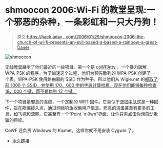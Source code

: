 # shmoocon 2006:Wi-Fi 的教堂呈现:一个邪恶的杂种，一条彩虹和一只大丹狗！

> 原文:[https://hack aday . com/2006/01/29/shmoocon-2006-the-church-of-wi-fi-presents-an-evil-based-a-based-a-rainbow-a-great-Dane/](https://hackaday.com/2006/01/29/shmoocon-2006-the-church-of-wi-fi-presents-an-evil-bastard-a-rainbow-and-a-great-dane/)

![shmoocon](../Images/6ed9477e02cfaf4dd0ceb73d31cf1e67.png)

无线教堂展示了他们最近的一些项目。第一个是 [coWPAtty](http://www.churchofwifi.org/default.asp?PageLink=Project_Display.asp?PID=86) ，一个暴力破解 WPA-PSK 的程序。为了加速这个过程，他们为预先散列的 WPA-PSK 创建了一个表。WPA-PSK 使用路由器的 SSID 作为种子，所以他们从 Wigle.net 的[抓取了前 1000 个 SSID，并使用 170，000 字的字典计算哈希。现在他们能够每秒检查 18，000 个键，而不是每秒 12 个键。](http://wigle.net/)

下一个项目是邪恶的混蛋，一个定制的 WRT 固件。它类似于[流氓中队](http://tinfoilhat.shmoo.com/rogue_squadron/)这是一种固件，旨在欺骗接入点，通过网络钓鱼收集用户信息。邪恶的混蛋甚至有更多的工具，如飞机和流网。它甚至有一个“Point 'n 0wn”界面，让你只需点击你想自动欺骗的目标。

CoWF 还负责 Windows 的 Kismet，这样你就不用安装 Cygwin 了。

*   [永久链接](http://www.churchofwifi.org/)